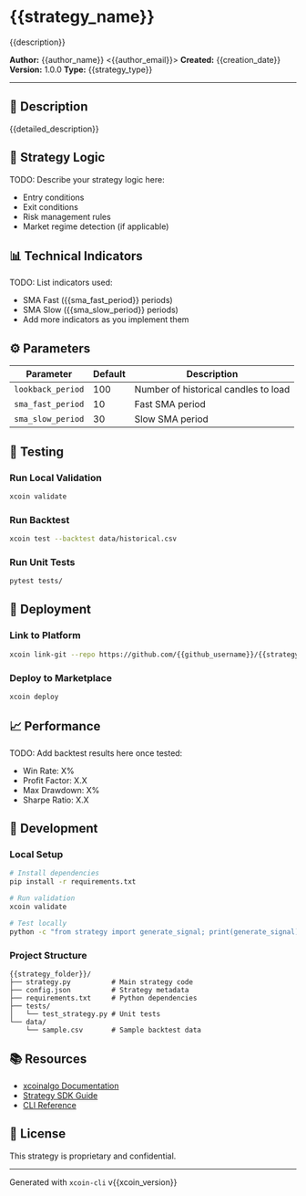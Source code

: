 # {{strategy_name}}

{{description}}

**Author:** {{author_name}} <{{author_email}}>
**Created:** {{creation_date}}
**Version:** 1.0.0
**Type:** {{strategy_type}}

---

## 📝 Description

{{detailed_description}}

## 🎯 Strategy Logic

TODO: Describe your strategy logic here:
- Entry conditions
- Exit conditions
- Risk management rules
- Market regime detection (if applicable)

## 📊 Technical Indicators

TODO: List indicators used:
- SMA Fast ({{sma_fast_period}} periods)
- SMA Slow ({{sma_slow_period}} periods)
- Add more indicators as you implement them

## ⚙️ Parameters

| Parameter | Default | Description |
|-----------|---------|-------------|
| `lookback_period` | 100 | Number of historical candles to load |
| `sma_fast_period` | 10 | Fast SMA period |
| `sma_slow_period` | 30 | Slow SMA period |

## 🧪 Testing

### Run Local Validation
```bash
xcoin validate
```

### Run Backtest
```bash
xcoin test --backtest data/historical.csv
```

### Run Unit Tests
```bash
pytest tests/
```

## 🚀 Deployment

### Link to Platform
```bash
xcoin link-git --repo https://github.com/{{github_username}}/{{strategy_folder}}
```

### Deploy to Marketplace
```bash
xcoin deploy
```

## 📈 Performance

TODO: Add backtest results here once tested:
- Win Rate: X%
- Profit Factor: X.X
- Max Drawdown: X%
- Sharpe Ratio: X.X

## 🔧 Development

### Local Setup
```bash
# Install dependencies
pip install -r requirements.txt

# Run validation
xcoin validate

# Test locally
python -c "from strategy import generate_signal; print(generate_signal)"
```

### Project Structure
```
{{strategy_folder}}/
├── strategy.py          # Main strategy code
├── config.json          # Strategy metadata
├── requirements.txt     # Python dependencies
├── tests/
│   └── test_strategy.py # Unit tests
└── data/
    └── sample.csv       # Sample backtest data
```

## 📚 Resources

- [xcoinalgo Documentation](https://docs.xcoinalgo.com)
- [Strategy SDK Guide](https://docs.xcoinalgo.com/sdk)
- [CLI Reference](https://docs.xcoinalgo.com/cli)

## 📄 License

This strategy is proprietary and confidential.

---

Generated with `xcoin-cli` v{{xcoin_version}}
